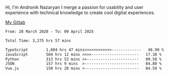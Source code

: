 Hi, I'm Andronik Nazaryan
I merge a passion for usability and user experience with technical knowledge to create cool digital experiences.

[My Gitlab](https://gitlab.com/anridev24)

<!--START_SECTION:waka-->

```txt
From: 28 March 2020 - To: 09 April 2025

Total Time: 3,275 hrs 57 mins

TypeScript        1,604 hrs 47 mins>>>>>>>>>>>>-------------   48.99 %
JavaScript        569 hrs 12 mins >>>>---------------------   17.38 %
Python            313 hrs 53 mins >>-----------------------   09.58 %
JSON              157 hrs 9 mins  >------------------------   04.80 %
Vue.js            150 hrs 20 mins >------------------------   04.59 %
```

<!--END_SECTION:waka-->
